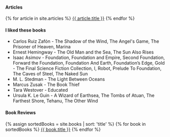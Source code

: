 #### Articles
{% for article in site.articles %}
<a href="{{ article.url }}">{{ article.title }}</a>
{% endfor %}

#### I liked these books
* Carlos Ruiz Zafón - The Shadow of the Wind, The Angel's Game, The Prisoner of Heaven, Marina  
* Ernest Hemingway - The Old Man and the Sea, The Sun Also Rises  
* Isaac Asimov - Foundation, Foundation and Empire, Second Foundation, Forward the Foundation, Foundation And Earth,  Foundation’s Edge, Gold - The Final Science Fiction Collection, I, Robot, Prelude To Foundation, The Caves of Steel, The Naked Sun  
* M. L. Stedman - The Light Between Oceans  
* Marcus Zusak - The Book Thief  
* Tara Westover - Educated  
* Ursula K. Le Guin - A Wizard of Earthsea, The Tombs of Atuan, The Farthest Shore, Tehanu, The Other Wind  

#### Book Reviews
{% assign sortedBooks = site.books | sort: 'title' %}
{% for book in sortedBooks %}
<a href="{{ book.url }}">{{ book.title }}</a>
{% endfor %}
